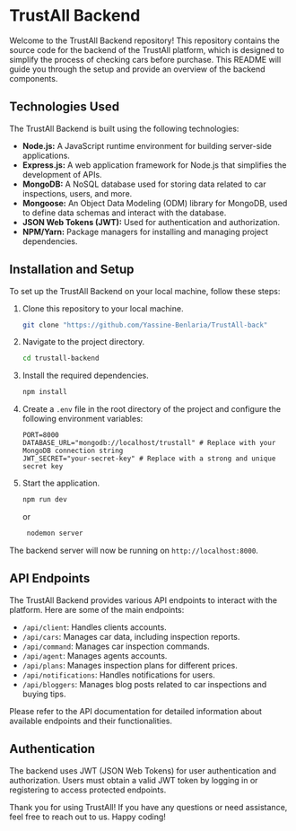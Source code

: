 # TrustAll Backend

Welcome to the TrustAll Backend repository! This repository contains the source code for the backend of the TrustAll platform, which is designed to simplify the process of checking cars before purchase. This README will guide you through the setup and provide an overview of the backend components.

## Technologies Used

The TrustAll Backend is built using the following technologies:

- **Node.js:** A JavaScript runtime environment for building server-side applications.
- **Express.js:** A web application framework for Node.js that simplifies the development of APIs.
- **MongoDB:** A NoSQL database used for storing data related to car inspections, users, and more.
- **Mongoose:** An Object Data Modeling (ODM) library for MongoDB, used to define data schemas and interact with the database.
- **JSON Web Tokens (JWT):** Used for authentication and authorization.
- **NPM/Yarn:** Package managers for installing and managing project dependencies.

## Installation and Setup

To set up the TrustAll Backend on your local machine, follow these steps:

1. Clone this repository to your local machine.

    ```bash
    git clone "https://github.com/Yassine-Benlaria/TrustAll-back"
    ```

2. Navigate to the project directory.

    ```bash
    cd trustall-backend
    ```

3. Install the required dependencies.

    ```bash
    npm install
    ```

4. Create a `.env` file in the root directory of the project and configure the following environment variables:

    ```env
    PORT=8000
    DATABASE_URL="mongodb://localhost/trustall" # Replace with your MongoDB connection string
    JWT_SECRET="your-secret-key" # Replace with a strong and unique secret key
    ```

5. Start the application.

    ```bash
    npm run dev
    ```
    or
   ```bash
    nodemon server
    ```

The backend server will now be running on `http://localhost:8000`.

## API Endpoints

The TrustAll Backend provides various API endpoints to interact with the platform. Here are some of the main endpoints:

- `/api/client`: Handles clients accounts.
- `/api/cars`: Manages car data, including inspection reports.
- `/api/command`: Manages car inspection commands.
- `/api/agent`: Manages agents accounts.
- `/api/plans`: Manages inspection plans for different prices.
- `/api/notifications`: Handles notifications for users.
- `/api/bloggers`: Manages blog posts related to car inspections and buying tips.

Please refer to the API documentation for detailed information about available endpoints and their functionalities.

## Authentication

The backend uses JWT (JSON Web Tokens) for user authentication and authorization. Users must obtain a valid JWT token by logging in or registering to access protected endpoints.


Thank you for using TrustAll! If you have any questions or need assistance, feel free to reach out to us. Happy coding!
